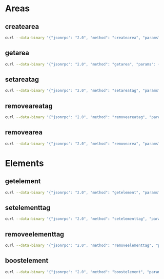 # Areas

## createarea

```bash
curl --data-binary '{"jsonrpc": "2.0", "method": "createarea", "params": {"token": "xxx", "tags": {"url_alias": "test-area", "geo_json": {"type":"Point","coordinates":[0,0]}}}, "id": 1}' https://api.btcmap.org/rpc
```

## getarea

```bash
curl --data-binary '{"jsonrpc": "2.0", "method": "getarea", "params": {"token": "xxx", "id": "test-area"}, "id": 1}' https://api.btcmap.org/rpc
```

## setareatag

```bash
curl --data-binary '{"jsonrpc": "2.0", "method": "setareatag", "params": {"token": "xxx", "id": "test-area", "name": "foo", "value": "bar"}, "id": 1}' https://api.btcmap.org/rpc
```

## removeareatag

```bash
curl --data-binary '{"jsonrpc": "2.0", "method": "removeareatag", "params": {"token": "xxx", "id": "test-area", "tag": "foo"}, "id": 1}' https://api.btcmap.org/rpc
```

## removearea

```bash
curl --data-binary '{"jsonrpc": "2.0", "method": "removearea", "params": {"token": "xxx", "id": "test-area"}, "id": 1}' https://api.btcmap.org/rpc
```

# Elements

## getelement

```bash
curl --data-binary '{"jsonrpc": "2.0", "method": "getelement", "params": {"token": "xxx", "id": "node:12141608846"}, "id": 1}' https://api.btcmap.org/rpc
```

## setelementtag

```bash
curl --data-binary '{"jsonrpc": "2.0", "method": "setelementtag", "params": {"token": "xxx", "id": "node:12141608846", "name": "foo", "value": "bar"}, "id": 1}' https://api.btcmap.org/rpc
```

## removeelementtag

```bash
curl --data-binary '{"jsonrpc": "2.0", "method": "removeelementtag", "params": {"token": "xxx", "id": "node:12141608846", "tag": "foo"}, "id": 1}' https://api.btcmap.org/rpc
```

## boostelement

```bash
curl --data-binary '{"jsonrpc": "2.0", "method": "boostelement", "params": {"token": "xxx", "id": "node:12141608846", "days": 7}, "id": 1}' https://api.btcmap.org/rpc
```
